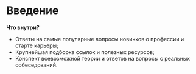 # Введение

**Что внутри?**

* Ответы на самые популярные вопросы новичков о профессии и старте карьеры;
* Крупнейшая подборка ссылок и полезных ресурсов;
* Конспект всевозможной теории и ответов на вопросы с реальных собеседований.
